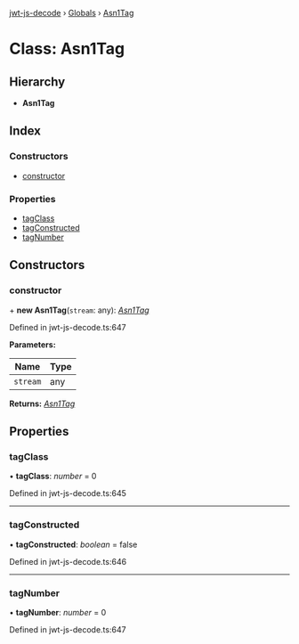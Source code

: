 [jwt-js-decode](../README.md) › [Globals](../globals.md) › [Asn1Tag](asn1tag.md)

# Class: Asn1Tag

## Hierarchy

* **Asn1Tag**

## Index

### Constructors

* [constructor](asn1tag.md#constructor)

### Properties

* [tagClass](asn1tag.md#tagclass)
* [tagConstructed](asn1tag.md#tagconstructed)
* [tagNumber](asn1tag.md#tagnumber)

## Constructors

###  constructor

\+ **new Asn1Tag**(`stream`: any): *[Asn1Tag](asn1tag.md)*

Defined in jwt-js-decode.ts:647

**Parameters:**

Name | Type |
------ | ------ |
`stream` | any |

**Returns:** *[Asn1Tag](asn1tag.md)*

## Properties

###  tagClass

• **tagClass**: *number* = 0

Defined in jwt-js-decode.ts:645

___

###  tagConstructed

• **tagConstructed**: *boolean* = false

Defined in jwt-js-decode.ts:646

___

###  tagNumber

• **tagNumber**: *number* = 0

Defined in jwt-js-decode.ts:647
